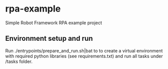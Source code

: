 # rpa-example
Simple Robot Framework RPA example project

## Environment setup and run
Run ./entrypoints/prepare_and_run.sh|bat to to create a virtual environment with required python libraries (see requirements.txt) and run all tasks under /tasks folder.

